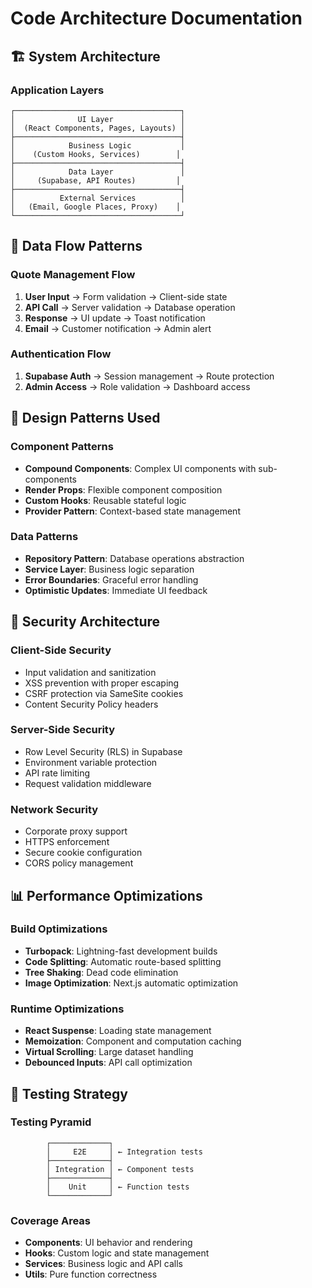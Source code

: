 # Code Architecture Documentation

## 🏗️ System Architecture

### Application Layers

```
┌─────────────────────────────────────┐
│              UI Layer               │
│  (React Components, Pages, Layouts) │
├─────────────────────────────────────┤
│            Business Logic           │
│    (Custom Hooks, Services)        │
├─────────────────────────────────────┤
│            Data Layer               │
│     (Supabase, API Routes)         │
├─────────────────────────────────────┤
│          External Services          │
│   (Email, Google Places, Proxy)    │
└─────────────────────────────────────┘
```

## 🔄 Data Flow Patterns

### Quote Management Flow

1. **User Input** → Form validation → Client-side state
2. **API Call** → Server validation → Database operation
3. **Response** → UI update → Toast notification
4. **Email** → Customer notification → Admin alert

### Authentication Flow

1. **Supabase Auth** → Session management → Route protection
2. **Admin Access** → Role validation → Dashboard access

## 🎯 Design Patterns Used

### Component Patterns

- **Compound Components**: Complex UI components with sub-components
- **Render Props**: Flexible component composition
- **Custom Hooks**: Reusable stateful logic
- **Provider Pattern**: Context-based state management

### Data Patterns

- **Repository Pattern**: Database operations abstraction
- **Service Layer**: Business logic separation
- **Error Boundaries**: Graceful error handling
- **Optimistic Updates**: Immediate UI feedback

## 🔐 Security Architecture

### Client-Side Security

- Input validation and sanitization
- XSS prevention with proper escaping
- CSRF protection via SameSite cookies
- Content Security Policy headers

### Server-Side Security

- Row Level Security (RLS) in Supabase
- Environment variable protection
- API rate limiting
- Request validation middleware

### Network Security

- Corporate proxy support
- HTTPS enforcement
- Secure cookie configuration
- CORS policy management

## 📊 Performance Optimizations

### Build Optimizations

- **Turbopack**: Lightning-fast development builds
- **Code Splitting**: Automatic route-based splitting
- **Tree Shaking**: Dead code elimination
- **Image Optimization**: Next.js automatic optimization

### Runtime Optimizations

- **React Suspense**: Loading state management
- **Memoization**: Component and computation caching
- **Virtual Scrolling**: Large dataset handling
- **Debounced Inputs**: API call optimization

## 🧪 Testing Strategy

### Testing Pyramid

```
        ┌─────────────┐
        │     E2E     │ ← Integration tests
        ├─────────────┤
        │ Integration │ ← Component tests
        ├─────────────┤
        │    Unit     │ ← Function tests
        └─────────────┘
```

### Coverage Areas

- **Components**: UI behavior and rendering
- **Hooks**: Custom logic and state management
- **Services**: Business logic and API calls
- **Utils**: Pure function correctness
